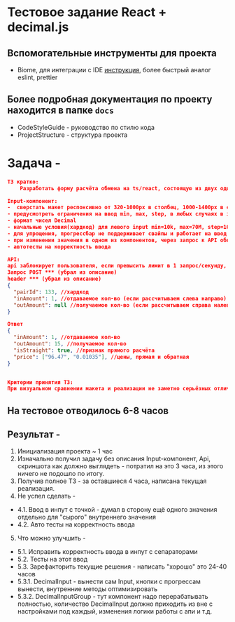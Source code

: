 # Тестовое задание React + decimal.js


## Вспомогательные инструменты для проекта

- Biome, для интеграции с IDE [инструкция](https://biomejs.dev/guides/editors/first-party-extensions/), более быстрый аналог eslint, prettier

## Более подробная документация по проекту находится в папке `docs`

- CodeStyleGuide - руководство по стилю кода
- ProjectStructure - структура проекта


# Задача - 
```json
ТЗ кратко:
	Разработать форму расчёта обмена на ts/react, состоящую из двух одинаковых input-компонентов, способную выполнять перерасчёты в обе стороны через 1 запрос к API.

Input-компонент:
-  сверстать макет респонсивно от 320-1000px в столбец, 1000-1400px в строку, 1400px+ добавляются отступы по краям, компонент тянется на доступную ширину
- предусмотреть ограничения на ввод min, max, step, в любых случаях в input после ввода не может оказаться некорректное/пустое значение, т.е. осуществляется подмена введённого значения до ближайшего корректного. Помена числа на правильное не должна мешать вводу.
- формат чисел Decimal
- начальные условия(хардкод) для левого input min=10k, max=70M, step=100, value=min, для правого step=0.01, min, max, value рассчитываются исходя из полученного из API price.
- для упрощения, прогрессбар не поддерживает свайпы и работает на ввод только как кнопки, однако шкала отображает точный value в % между min и max
- при изменении значения в одном из компонентов, через запрос к API обновляется значение в другом
- автотесты на корректность ввода

API:
api заблокирует пользователя, если превысить лимит в 1 запрос/секунду, следует это предусмотреть
Запрос POST *** (убрал из описание)
header *** (убрал из описание)
{
  "pairId": 133, //хардкод
  "inAmount": 1, //отдаваемое кол-во (если рассчитываем слева направо)
  "outAmount": null //получаемое кол-во (если рассчитываем справа налево)
}

Ответ
{
  "inAmount": 1, //отдаваемое кол-во
  "outAmount": 15, //получаемое кол-во
  "isStraight": true, //признак прямого расчёта
  "price": ["96.47", "0.01035"], //цены, прямая и обратная
}


Критерии принятия ТЗ:
При визуальном сравнении макета и реализации не заметно серьёзных отличий. Во всех нормальных случаях(API работает) форма должна вести себя корректно, можно указать любое значение из диапазона min/max/step в любом input, в т.ч. с точкой. Соблюдены все требования ТЗ.

```

## На тестовое отводилось 6-8 часов

## Результат - 
1. Инициализация проекта ~ 1 час 
2. Изначально получил задачу без описания Input-компонент, Api, скриншота как должно выглядеть - потратил на это 3 часа, из этого ничего не подошло по итогу.
3. Получив полное ТЗ - за оставшиеся 4 часа, написана текущая реализация. 
4. Не успел сделать - 
- 4.1. Ввод в инпут с точкой - думал в сторону ещё одного значения отдельно для "сырого" внутреннего значения
- 4.2. Авто тесты на корректность ввода
5. Что можно улучшить - 
- 5.1. Исправить корректность ввода в инпут с сепараторами 
- 5.2. Тесты на этот ввод
- 5.3. Зарефакторить текущие решения - написать "хорошо" это 24-40 часов
- 5.3.1. DecimalInput - вынести сам Input, кнопки с прогрессам вынести, внутренние методы оптимизировать
- 5.3.2. DecimalInputGroup - тут компонент надо перерабатывать полностью, количество DecimalInput должно приходить из вне с настройками под каждый, изменения логики работы с апи и т.д.
